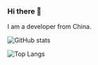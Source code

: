 ### Hi there 👋

<!--
**danielzwhe/danielzwhe** is a ✨ _special_ ✨ repository because its `README.md` (this file) appears on your GitHub profile.

Here are some ideas to get you started:

- 🔭 I’m currently working on ...
- 🌱 I’m currently learning ...
- 👯 I’m looking to collaborate on ...
- 🤔 I’m looking for help with ...
- 💬 Ask me about ...
- 📫 How to reach me: ...
- 😄 Pronouns: ...
- ⚡ Fun fact: ...
-->

I am a developer from China.

![GitHub stats](https://github-readme-stats.vercel.app/api?username=danielzwhe&count_private=true&show_icons=true&theme=vue-dark&bg_color=45,FF0000,0000FF)

![Top Langs](https://github-readme-stats.vercel.app/api/top-langs/?username=danielzwhe&theme=vue-dark&layout=compact&bg_color=30,FF0000,0000FF)

